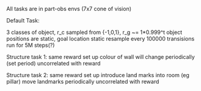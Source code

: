 All tasks are in part-obs envs (7x7 cone of vision)

Default Task:

3 classes of object, r_c sampled from {-1,0,1}, r_g ~= 1*0.999^t
object positions are static, goal location static
resample every 100000 transisions
run for 5M steps(?)

Structure task 1:
same reward set up
colour of wall will change periodically (set period)
uncorrelated with reward

Structure task 2:
same reward set up
introduce land marks into room (eg pillar)
move landmarks periodically 
uncorrelated with reward

